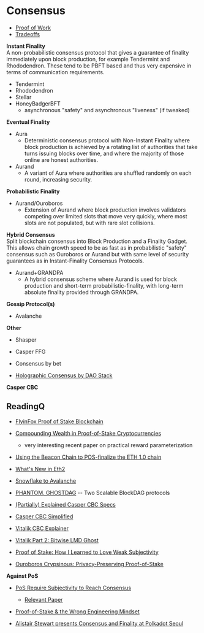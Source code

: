 # Consensus
* [Proof of Work](./Basics/PoW.md)
* [Tradeoffs](./FunTradeoffs.md)

**Instant Finality**<br>
A non-probabilistic consensus protocol that gives a guarantee of finality immediately upon block production, for example Tendermint and Rhododendron. These tend to be PBFT based and thus very expensive in terms of communication requirements.
* Tendermint
* Rhododendron
* Stellar
* HoneyBadgerBFT
    * asynchronous "safety" and asynchronous "liveness" (if tweaked)

**Eventual Finality**
* Aura
    * Deterministic consensus protocol with Non-Instant Finality where block production is achieved by a rotating list of authorities that take turns issuing blocks over time, and where the majority of those online are honest authorities.
* Aurand
    * A variant of Aura where authorities are shuffled randomly on each round, increasing security.

**Probabilistic Finality**
* Aurand/Ouroboros
    * Extension of Aurand where block production involves validators competing over limited slots that move very quickly, where most slots are not populated, but with rare slot collisions.

**Hybrid Consensus**<br>
Split blockchain consensus into Block Production and a Finality Gadget. This allows chain growth speed to be as fast as in probabilistic "safety" consensus such as Ouroboros or Aurand but with same level of security guarantees as in Instant-Finality Consensus Protocols.
* Aurand+GRANDPA
    * A hybrid consensus scheme where Aurand is used for block production and short-term probabilistic-finality, with long-term absolute finality provided through GRANDPA.

**Gossip Protocol(s)**
* Avalanche

**Other**
* Shasper
* Casper FFG
* Consensus by bet

* [Holographic Consensus by DAO Stack](https://medium.com/daostack/holographic-consensus-part-1-116a73ba1e1c)

**Casper CBC**

## ReadingQ

* [FlyinFox Proof of Stake Blockchain](https://github.com/BumblebeeBat/FlyingFox)

* [Compounding Wealth in Proof-of-Stake Cryptocurrencies](https://arxiv.org/abs/1809.07468)
    * very interesting recent paper on practical reward parameterization

* [Using the Beacon Chain to POS-finalize the ETH 1.0 chain](https://ethresear.ch/t/using-the-beacon-chain-to-pos-finalize-the-ethereum-1-0-chain/4521)

* [What's New in Eth2](https://notes.ethereum.org/c/Sk8Zs--CQ/https%3A%2F%2Fbenjaminion.xyz%2Fnewineth2%2F20181210.html)

* [Snowflake to Avalanche](https://ipfs.io/ipfs/QmUy4jh5mGNZvLkjies1RWM4YuvJh5o2FYopNPVYwrRVGV)
* [PHANTOM. GHOSTDAG](https://eprint.iacr.org/2018/104.pdf) -- Two Scalable BlockDAG protocols

* [(Partially) Explained Casper CBC Specs](https://medium.com/@barnabe/partially-explained-casper-cbc-specs-86d055fd0628)
* [Casper CBC Simplified](https://medium.com/@aditya.asgaonkar/casper-cbc-simplified-2370922f9aa6)
* [Vitalik CBC Explainer](https://vitalik.ca/general/2018/12/05/cbc_casper.html)
* [Vitalik Part 2: Bitwise LMD Ghost](https://ethresear.ch/t/bitwise-lmd-ghost/4749)

* [Proof of Stake: How I Learned to Love Weak Subjectivity](https://blog.ethereum.org/2014/11/25/proof-stake-learned-love-weak-subjectivity/)

* [Ouroboros Crypsinous: Privacy-Preserving Proof-of-Stake](https://eprint.iacr.org/2018/1132)

**Against PoS**
* [PoS Require Subjectivity to Reach Consensus](https://forum.blockstack.org/t/pos-blockchains-require-subjectivity-to-reach-consensus/762?u=muneeb)
    * [Relevant Paper](https://eprint.iacr.org/2016/919.pdf)
* [Proof-of-Stake & the Wrong Engineering Mindset](https://medium.com/@hugonguyen/proof-of-stake-the-wrong-engineering-mindset-15e641ab65a2)

* [Alistair Stewart presents Consensus and Finality at Polkadot Seoul](https://www.youtube.com/watch?v=o1eKVi5ymSY)